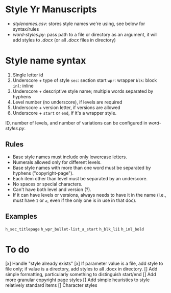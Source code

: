 # Style Yr Manuscripts
* _stylenames.csv_: stores style names we're using, see below for syntax/rules
* _word-styles.py_: pass path to a file or directory as an argument, it will add styles to _.docx_ (or all _.docx_ files in directory)

# Style name syntax
1. Single letter id
2. Underscore + type of style
    `sec`: section start
    `wpr`: wrapper
    `blk`: block
    `inl`: inline
1. Underscore + descriptive style name; multiple words separated by hyphens
2. Level number (no underscore), if levels are required
3. Underscore + version letter, if versions are allowed
4. Underscore + `start` or `end`, if it's a wrapper style.

ID, number of levels, and number of variations can be configured in *word-styles.py*.

## Rules
* Base style names must include only lowercase letters.
* Numerals allowed only for different levels.
* Base style names with more than one word must be separated by hyphens ("copyright-page").
* Each item other than level must be separated by an underscore.
* No spaces or special characters.
* Can't have both level and version (?).
* If it can have levels or versions, always needs to have it in the name (i.e., must have `1` or `a`, even if the only one is in use in that doc).

## Examples
`h_sec_titlepage`
`h_wpr_bullet-list_a_start`
`h_blk_li1`
`h_inl_bold`

# To do
[x] Handle "style already exists"
[x] If parameter value is a file, add style to file only; if value is a directory, add styles to all .docx in directory.
[] Add simple formatting, particularly something to distinguish start/end
[] Add more granular copyright page styles
[] Add simple heuristics to style relatively standard items
[] Character styles
